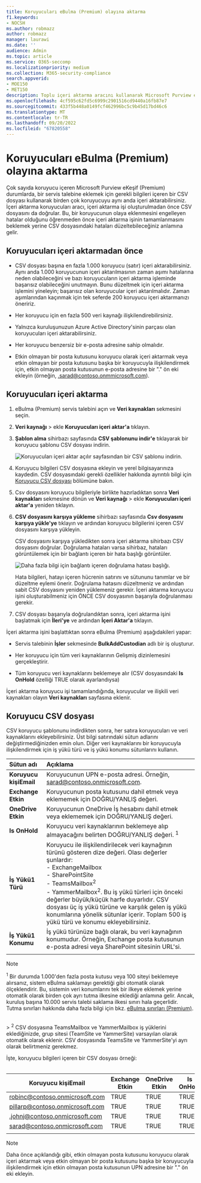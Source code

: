 ```yaml
---
title: Koruyucuları eBulma (Premium) olayına aktarma
f1.keywords:
- NOCSH
ms.author: robmazz
author: robmazz
manager: laurawi
ms.date: ''
audience: Admin
ms.topic: article
ms.service: O365-seccomp
ms.localizationpriority: medium
ms.collection: M365-security-compliance
search.appverid:
- MOE150
- MET150
description: Toplu içeri aktarma aracını kullanarak Microsoft Purview eKeşif (Premium) içindeki bir servis talebine hızla birden çok koruyucu ve ilişkili veri kaynağı ekleyin.
ms.openlocfilehash: 4cf595c62fd5c6999c2901516cd9440a16fb87e7
ms.sourcegitcommit: 433f5b448a0149fcf462996bc5c9b45d17bd46c6
ms.translationtype: MT
ms.contentlocale: tr-TR
ms.lasthandoff: 09/20/2022
ms.locfileid: "67820558"
---
```

# <a name="import-custodians-to-an-ediscovery-premium-case"></a>Koruyucuları eBulma (Premium) olayına aktarma

Çok sayıda koruyucu içeren Microsoft Purview eKeşif (Premium) durumlarda, bir servis talebine eklemek için gerekli bilgileri içeren bir CSV dosyası kullanarak birden çok koruyucuyu aynı anda içeri aktarabilirsiniz. İçeri aktarma koruyucuları aracı, içeri aktarma işi oluşturulmadan önce CSV dosyasını da doğrular. Bu, bir koruyucunun olaya eklenmesini engelleyen hatalar olduğunu öğrenmeden önce içeri aktarma işinin tamamlanmasını beklemek yerine CSV dosyasındaki hataları düzeltebileceğiniz anlamına gelir.

## <a name="before-you-import-custodians"></a>Koruyucuları içeri aktarmadan önce

- CSV dosyası başına en fazla 1.000 koruyucu (satır) içeri aktarabilirsiniz. Aynı anda 1.000 koruyucunun içeri aktarılmasının zaman aşımı hatalarına neden olabileceğini ve bazı koruyucuların içeri aktarma işleminde başarısız olabileceğini unutmayın. Bunu düzeltmek için içeri aktarma işlemini yineleyin; başarısız olan koruyucular içeri aktarılmalıdır. Zaman aşımlarından kaçınmak için tek seferde 200 koruyucu içeri aktarmanızı öneririz.

- Her koruyucu için en fazla 500 veri kaynağı ilişkilendirebilirsiniz.  

- Yalnızca kuruluşunuzun Azure Active Directory'sinin parçası olan koruyucuları içeri aktarabilirsiniz.

- Her koruyucu benzersiz bir e-posta adresine sahip olmalıdır.

- Etkin olmayan bir posta kutusunu koruyucu olarak içeri aktarmak veya etkin olmayan bir posta kutusunu başka bir koruyucuyla ilişkilendirmek için, etkin olmayan posta kutusunun e-posta adresine bir "." ön eki ekleyin (örneğin, .sarad@contoso.onmmicrosoft.com).

## <a name="import-custodians"></a>Koruyucuları içeri aktarma

1. eBulma (Premium) servis talebini açın ve **Veri kaynakları** sekmesini seçin.

2. **Veri kaynağı** >  ekle **Koruyucuları içeri aktar'a** tıklayın.

3. **Şablon alma** sihirbazı sayfasında **CSV şablonunu indir'e** tıklayarak bir koruyucu şablonu CSV dosyası indirin.

   ![Koruyucuları içeri aktar açılır sayfasından bir CSV şablonu indirin.](../media/ImportCustodians1.png)

4. Koruyucu bilgileri CSV dosyasına ekleyin ve yerel bilgisayarınıza kaydedin. CSV dosyasındaki gerekli özellikler hakkında ayrıntılı bilgi için [Koruyucu CSV dosyası](#custodian-csv-file) bölümüne bakın.

5. Csv dosyasını koruyucu bilgileriyle birlikte hazırladıktan sonra **Veri kaynakları** sekmesine dönün ve **Veri kaynağı** >  ekle **Koruyucuları içeri aktar'a** yeniden tıklayın.

6. **CSV dosyasını karşıya yükleme** sihirbazı sayfasında **Csv dosyasını karşıya yükle'ye** tıklayın ve ardından koruyucu bilgilerini içeren CSV dosyasını karşıya yükleyin.

   CSV dosyasını karşıya yükledikten sonra içeri aktarma sihirbazı CSV dosyasını doğrular. Doğrulama hataları varsa sihirbaz, hataları görüntülemek için bir bağlantı içeren bir hata başlığı görüntüler.

   ![Daha fazla bilgi için bağlantı içeren doğrulama hatası başlığı.](../media/ImportCustodians2.png)

   Hata bilgileri, hatayı içeren hücrenin satırını ve sütununu tanımlar ve bir düzeltme eylemi önerir. Doğrulama hatasını düzeltmeniz ve ardından sabit CSV dosyasını yeniden yüklemeniz gerekir. İçeri aktarma koruyucu işini oluşturabilmeniz için ÖNCE CSV dosyasının başarıyla doğrulanması gerekir.

7. CSV dosyası başarıyla doğrulandıktan sonra, içeri aktarma işini başlatmak için **İleri'ye** ve ardından **İçeri Aktar'a** tıklayın.

İçeri aktarma işini başlattıktan sonra eBulma (Premium) aşağıdakileri yapar:

- Servis talebinin **İşler** sekmesinde **BulkAddCustodian** adlı bir iş oluşturur.

- Her koruyucu için tüm veri kaynaklarının Gelişmiş dizinlemesini gerçekleştirir.

- Tüm koruyucu veri kaynaklarını beklemeye alır (CSV dosyasındaki **Is OnHold** özelliği TRUE olarak ayarlandıysa)

İçeri aktarma koruyucu işi tamamlandığında, koruyucular ve ilişkili veri kaynakları olayın **Veri kaynakları** sayfasına eklenir.

## <a name="custodian-csv-file"></a>Koruyucu CSV dosyası

CSV koruyucu şablonunu indirdikten sonra, her satıra koruyucuları ve veri kaynaklarını ekleyebilirsiniz. Üst bilgi satırındaki sütun adlarını değiştirmediğinizden emin olun. Diğer veri kaynaklarını bir koruyucuyla ilişkilendirmek için iş yükü türü ve iş yükü konumu sütunlarını kullanın.

| Sütun adı|Açıklama|
|:------- |:------------------------------------------------------------|
|**Koruyucu kişiEmail**     |Koruyucunun UPN e-posta adresi. Örneğin, sarad@contoso.onmicrosoft.com.           |
|**Exchange Etkin** | Koruyucunun posta kutusunu dahil etmek veya eklememek için DOĞRU/YANLIŞ değeri.      |
|**OneDrive Etkin** | Koruyucunun OneDrive İş hesabını dahil etmek veya eklememek için DOĞRU/YANLIŞ değeri. |
|**Is OnHold**        | Koruyucu veri kaynaklarının beklemeye alıp almayacağını belirten DOĞRU/YANLIŞ değeri. <sup>1</sup>     |
|**İş Yükü1 Türü**         |Koruyucu ile ilişkilendirilecek veri kaynağının türünü gösteren dize değeri. Olası değerler şunlardır: <br/>- ExchangeMailbox<br/> - SharePointSite<br/>- TeamsMailbox<sup>2</sup><br/>- YammerMailbox<sup>2</sup>. Bu iş yükü türleri için önceki değerler büyük/küçük harfe duyarlıdır. CSV dosyası üç iş yükü türüne ve karşılık gelen iş yükü konumlarına yönelik sütunlar içerir. Toplam 500 iş yükü türü ve konumu ekleyebilirsiniz.|
|**İş Yükü1 Konumu**     | İş yükü türünüze bağlı olarak, bu veri kaynağının konumudur. Örneğin, Exchange posta kutusunun e-posta adresi veya SharePoint sitesinin URL'si. |
|||

> [!NOTE]
> <sup>1</sup> Bir durumda 1.000'den fazla posta kutusu veya 100 siteyi beklemeye alırsanız, sistem eBulma saklamayı gerektiği gibi otomatik olarak ölçeklendirir. Bu, sistemin veri konumlarını tek bir ilkeye eklemek yerine otomatik olarak birden çok ayrı tutma ilkesine eklediği anlamına gelir. Ancak, kuruluş başına 10.000 servis talebi saklama ilkesi sınırı hala geçerlidir. Tutma sınırları hakkında daha fazla bilgi için bkz. [eBulma sınırları (Premium)](limits-ediscovery20.md#hold-limits).
<br>
> <sup>2</sup> CSV dosyasına TeamsMailbox ve YammerMailbox iş yüklerini eklediğinizde, grup sitesi (TeamSite ve YammerSite) varsayılan olarak otomatik olarak eklenir. CSV dosyasında TeamsSite ve YammerSite'yi ayrı olarak belirtmeniz gerekmez.

İşte, koruyucu bilgileri içeren bir CSV dosyası örneği:<br/><br/>

|Koruyucu kişiEmail      | Exchange Etkin | OneDrive Etkin | Is OnHold | İş Yükü1 Türü | İş Yükü1 Konumu             |
| ----------------- | ---------------- | ---------------- | --------- | -------------- | ------------------------------ |
|robinc@contoso.onmicrosoft.com | TRUE             | TRUE             | TRUE      | SharePointSite | https://contoso.sharepoint.com |
|pillarp@contoso.onmicrosoft.com | TRUE             | TRUE             | TRUE      | |  |
|.johnj@contoso.onmicrosoft.com|TRUE|TRUE|TRUE||
|sarad@contoso.onmicrosoft.com|TRUE|TRUE|TRUE|ExchangeMailbox|.saradavis@contoso.onmicrosoft.com
||||||

> [!NOTE]
> Daha önce açıklandığı gibi, etkin olmayan posta kutusunu koruyucu olarak içeri aktarmak veya etkin olmayan bir posta kutusunu başka bir koruyucuyla ilişkilendirmek için etkin olmayan posta kutusunun UPN adresine bir "." ön eki ekleyin.
